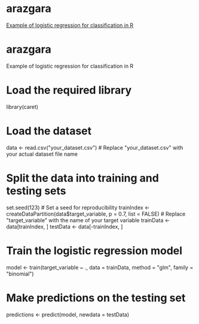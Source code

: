 # arazgara
[Example of logistic regression for classification in R](https://github.com/arazgarayev/arazgara/blob/5f98be864f4e754b6e0bae85a13a84ae1cddd879/README.md#L1-L19)
# arazgara
Example of logistic regression for classification in R
# Load the required library
library(caret)

# Load the dataset
data <- read.csv("your_dataset.csv")  # Replace "your_dataset.csv" with your actual dataset file name

# Split the data into training and testing sets
set.seed(123)  # Set a seed for reproducibility
trainIndex <- createDataPartition(data$target_variable, p = 0.7, list = FALSE)  # Replace "target_variable" with the name of your target variable
trainData <- data[trainIndex, ]
testData <- data[-trainIndex, ]

# Train the logistic regression model
model <- train(target_variable ~ ., data = trainData, method = "glm", family = "binomial")

# Make predictions on the testing set
predictions <- predict(model, newdata = testData)
